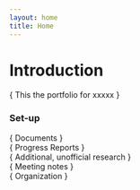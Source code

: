 ```yaml
---
layout: home
title: Home
---
```

# Introduction
{ This the portfolio for xxxxx }

### Set-up
{ Documents }  
{ Progress Reports }  
{ Additional, unofficial research }  
{ Meeting notes }  
{ Organization }  